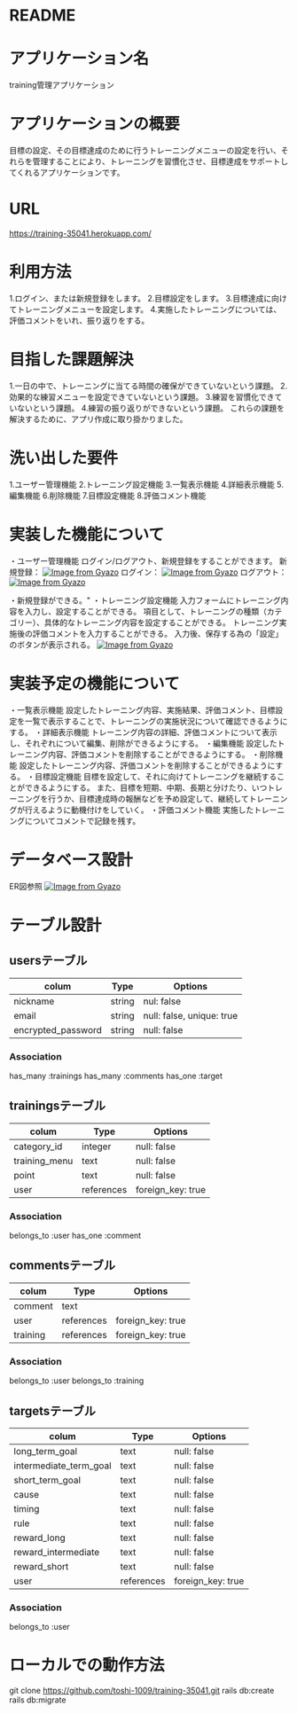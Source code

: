 # README

# アプリケーション名
training管理アプリケーション

# アプリケーションの概要
目標の設定、その目標達成のために行うトレーニングメニューの設定を行い、それらを管理することにより、トレーニングを習慣化させ、目標達成をサポートしてくれるアプリケーションです。

# URL
https://training-35041.herokuapp.com/

# 利用方法
1.ログイン、または新規登録をします。
2.目標設定をします。
3.目標達成に向けてトレーニングメニューを設定します。
4.実施したトレーニングについては、評価コメントをいれ、振り返りをする。

# 目指した課題解決
1.一日の中で、トレーニングに当てる時間の確保ができていないという課題。
2.効果的な練習メニューを設定できていないという課題。
3.練習を習慣化できていないという課題。
4.練習の振り返りができないという課題。
これらの課題を解決するために、アプリ作成に取り掛かりました。

# 洗い出した要件
1.ユーザー管理機能
2.トレーニング設定機能
3.一覧表示機能
4.詳細表示機能
5.編集機能
6.削除機能
7.目標設定機能
8.評価コメント機能
# 実装した機能について
・ユーザー管理機能
ログイン/ログアウト、新規登録をすることができます。
新規登録：
[![Image from Gyazo](https://i.gyazo.com/01eb79db615146ad75858691ef740203.gif)](https://gyazo.com/01eb79db615146ad75858691ef740203)
ログイン：
[![Image from Gyazo](https://i.gyazo.com/1b97a6ad38be8ff04d40ea296f8d98b4.gif)](https://gyazo.com/1b97a6ad38be8ff04d40ea296f8d98b4)
ログアウト：
[![Image from Gyazo](https://i.gyazo.com/4c1c8581dcdaaa3740cb235793b3ada2.gif)](https://gyazo.com/4c1c8581dcdaaa3740cb235793b3ada2)

・新規登録ができる。"
・トレーニング設定機能
入力フォームにトレーニング内容を入力し、設定することができる。
項目として、トレーニングの種類（カテゴリー）、具体的なトレーニング内容を設定することができる。
トレーニング実施後の評価コメントを入力することができる。
入力後、保存する為の「設定」のボタンが表示される。
[![Image from Gyazo](https://i.gyazo.com/bfa343418635d0c246c2be2b1696357a.gif)](https://gyazo.com/bfa343418635d0c246c2be2b1696357a)

# 実装予定の機能について
・一覧表示機能
設定したトレーニング内容、実施結果、評価コメント、目標設定を一覧で表示することで、トレーニングの実施状況について確認できるようにする。
・詳細表示機能
トレーニング内容の詳細、評価コメントについて表示し、それぞれについて編集、削除ができるようにする。
・編集機能
設定したトレーニング内容、評価コメントを削除することができるようにする。
・削除機能
設定したトレーニング内容、評価コメントを削除することができるようにする。
・目標設定機能
目標を設定して、それに向けてトレーニングを継続することができるようにする。
また、目標を短期、中期、長期と分けたり、いつトレーニングを行うか、目標達成時の報酬などを予め設定して、継続してトレーニングが行えるように動機付けをしていく。
・評価コメント機能
実施したトレーニングについてコメントで記録を残す。
# データベース設計
ER図参照
[![Image from Gyazo](https://i.gyazo.com/79a9cf6440bc9ed90286d9dc3c809382.png)](https://gyazo.com/79a9cf6440bc9ed90286d9dc3c809382)

# テーブル設計

## usersテーブル

|colum               | Type    | Options                   |
| -------------------|-------- |-------------------------- |
| nickname           | string  | nul: false                |
| email              | string  | null: false, unique: true |
| encrypted_password | string  | null: false               |


### Association
has_many :trainings
has_many :comments
has_one :target

## trainingsテーブル

|colum                 | Type       | Options           |
| ---------------------|----------- |------------------ |
| category_id          | integer    | null: false       |
| training_menu        | text       | null: false       |
| point                | text       | null: false       |
| user                 | references | foreign_key: true |
 
### Association
belongs_to :user
has_one :comment

 ## commentsテーブル
|colum      | Type       | Options           |
| ----------|----------- |------------------ |
| comment   | text       |                   |
| user      | references | foreign_key: true |
| training  | references | foreign_key: true |

### Association
belongs_to :user
belongs_to :training

## targetsテーブル
|colum                   | Type       | Options           |
| -----------------------| -----------|-------------------|
| long_term_goal         | text       | null: false       |
| intermediate_term_goal | text       | null: false       |
| short_term_goal        | text       | null: false       |
| cause                  | text       | null: false       |
| timing                 | text       | null: false       |
| rule                   | text       | null: false       |
| reward_long            | text       | null: false       |
| reward_intermediate    | text       | null: false       |
| reward_short           | text       | null: false       |
| user                   | references | foreign_key: true |

### Association
belongs_to :user

# ローカルでの動作方法
git clone https://github.com/toshi-1009/training-35041.git
rails db:create
rails db:migrate